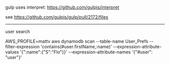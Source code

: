 
gulp uses interpret: https://github.com/gulpjs/interpret

see https://github.com/gulpjs/gulp/pull/2172/files


---

user search

AWS_PROFILE=mattv aws dynamodb scan --table-name User_Prefs --filter-expression 'contains(#user.firstName,:name)'  --expression-attribute-values '{":name":{"S":"Flo"}}' --expression-attribute-names '{"#user": "user"}'
